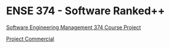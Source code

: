 # ENSE 374 - Software Ranked++

[Software Engineering Management 374 Course Project](https://github.com/cameronnathan707/ENSE-374-Project)

[Project Commercial](https://youtu.be/a11FL0xmSqM)
